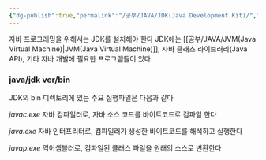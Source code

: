 ```yaml
---
{"dg-publish":true,"permalink":"/공부/JAVA/JDK(Java Development Kit)/","dgPassFrontmatter":true}
---
```


자바 프로그래밍을 위해서는 JDK를 설치해야 한다
JDK에는 [[공부/JAVA/JVM(Java Virtual Machine)\|JVM(Java Virtual Machine)]], 자바 클래스 라이브러리(Java API), 기타 자바 개발에 필요한 프로그램들이 있다.

### java/jdk ver/bin
JDK의 bin 디렉토리에 있는 주요 실행파일은 다음과 같다

*javac.exe*
자바 컴파일러로, 자바 소스 코드를 바이트코드로 컴파일 한다

*java.exe*
자바 인터프리터로, 컴파일러가 생성한 바이트코드를 해석하고 실행한다

*javap.exe*
역어셈블러로, 컴파일된 클래스 파일을 원래의 소스로 변환한다

